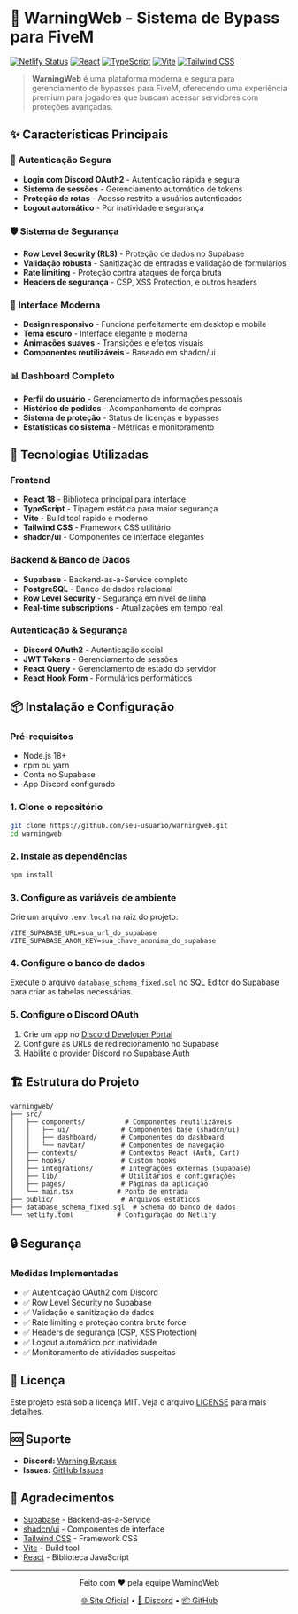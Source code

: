 # 🚀 WarningWeb - Sistema de Bypass para FiveM

[![Netlify Status](https://api.netlify.com/api/v1/badges/your-badge-id/deploy-status)](https://app.netlify.com/sites/warningstory/deploys)
[![React](https://img.shields.io/badge/React-18.3.1-blue.svg)](https://reactjs.org/)
[![TypeScript](https://img.shields.io/badge/TypeScript-5.5.3-blue.svg)](https://www.typescriptlang.org/)
[![Vite](https://img.shields.io/badge/Vite-5.4.1-purple.svg)](https://vitejs.dev/)
[![Tailwind CSS](https://img.shields.io/badge/Tailwind-3.4.11-38B2AC.svg)](https://tailwindcss.com/)

> **WarningWeb** é uma plataforma moderna e segura para gerenciamento de bypasses para FiveM, oferecendo uma experiência premium para jogadores que buscam acessar servidores com proteções avançadas.

## ✨ Características Principais

### 🔐 **Autenticação Segura**
- **Login com Discord OAuth2** - Autenticação rápida e segura
- **Sistema de sessões** - Gerenciamento automático de tokens
- **Proteção de rotas** - Acesso restrito a usuários autenticados
- **Logout automático** - Por inatividade e segurança

### 🛡️ **Sistema de Segurança**
- **Row Level Security (RLS)** - Proteção de dados no Supabase
- **Validação robusta** - Sanitização de entradas e validação de formulários
- **Rate limiting** - Proteção contra ataques de força bruta
- **Headers de segurança** - CSP, XSS Protection, e outros headers

### 🎨 **Interface Moderna**
- **Design responsivo** - Funciona perfeitamente em desktop e mobile
- **Tema escuro** - Interface elegante e moderna
- **Animações suaves** - Transições e efeitos visuais
- **Componentes reutilizáveis** - Baseado em shadcn/ui

### 📊 **Dashboard Completo**
- **Perfil do usuário** - Gerenciamento de informações pessoais
- **Histórico de pedidos** - Acompanhamento de compras
- **Sistema de proteção** - Status de licenças e bypasses
- **Estatísticas do sistema** - Métricas e monitoramento

## 🚀 Tecnologias Utilizadas

### **Frontend**
- **React 18** - Biblioteca principal para interface
- **TypeScript** - Tipagem estática para maior segurança
- **Vite** - Build tool rápido e moderno
- **Tailwind CSS** - Framework CSS utilitário
- **shadcn/ui** - Componentes de interface elegantes

### **Backend & Banco de Dados**
- **Supabase** - Backend-as-a-Service completo
- **PostgreSQL** - Banco de dados relacional
- **Row Level Security** - Segurança em nível de linha
- **Real-time subscriptions** - Atualizações em tempo real

### **Autenticação & Segurança**
- **Discord OAuth2** - Autenticação social
- **JWT Tokens** - Gerenciamento de sessões
- **React Query** - Gerenciamento de estado do servidor
- **React Hook Form** - Formulários performáticos

## 📦 Instalação e Configuração

### **Pré-requisitos**
- Node.js 18+ 
- npm ou yarn
- Conta no Supabase
- App Discord configurado

### **1. Clone o repositório**
```bash
git clone https://github.com/seu-usuario/warningweb.git
cd warningweb
```

### **2. Instale as dependências**
```bash
npm install
```

### **3. Configure as variáveis de ambiente**
Crie um arquivo `.env.local` na raiz do projeto:

```env
VITE_SUPABASE_URL=sua_url_do_supabase
VITE_SUPABASE_ANON_KEY=sua_chave_anonima_do_supabase
```

### **4. Configure o banco de dados**
Execute o arquivo `database_schema_fixed.sql` no SQL Editor do Supabase para criar as tabelas necessárias.

### **5. Configure o Discord OAuth**
1. Crie um app no [Discord Developer Portal](https://discord.com/developers/applications)
2. Configure as URLs de redirecionamento no Supabase
3. Habilite o provider Discord no Supabase Auth

## 🏗️ Estrutura do Projeto

```
warningweb/
├── src/
│   ├── components/          # Componentes reutilizáveis
│   │   ├── ui/             # Componentes base (shadcn/ui)
│   │   ├── dashboard/      # Componentes do dashboard
│   │   └── navbar/         # Componentes de navegação
│   ├── contexts/           # Contextos React (Auth, Cart)
│   ├── hooks/              # Custom hooks
│   ├── integrations/       # Integrações externas (Supabase)
│   ├── lib/                # Utilitários e configurações
│   ├── pages/              # Páginas da aplicação
│   └── main.tsx           # Ponto de entrada
├── public/                 # Arquivos estáticos
├── database_schema_fixed.sql  # Schema do banco de dados
└── netlify.toml           # Configuração do Netlify
```
## 🔒 Segurança

### **Medidas Implementadas**
- ✅ Autenticação OAuth2 com Discord
- ✅ Row Level Security no Supabase
- ✅ Validação e sanitização de dados
- ✅ Rate limiting e proteção contra brute force
- ✅ Headers de segurança (CSP, XSS Protection)
- ✅ Logout automático por inatividade
- ✅ Monitoramento de atividades suspeitas

## 📝 Licença

Este projeto está sob a licença MIT. Veja o arquivo [LICENSE](LICENSE) para mais detalhes.

## 🆘 Suporte

- **Discord:** [Warning Bypass](https://discord.gg/warningbypass)
- **Issues:** [GitHub Issues](https://github.com/seu-usuario/warningweb/issues)

## 🙏 Agradecimentos

- [Supabase](https://supabase.com/) - Backend-as-a-Service
- [shadcn/ui](https://ui.shadcn.com/) - Componentes de interface
- [Tailwind CSS](https://tailwindcss.com/) - Framework CSS
- [Vite](https://vitejs.dev/) - Build tool
- [React](https://reactjs.org/) - Biblioteca JavaScript

---

<div align="center">
  <p>Feito com ❤️ pela equipe WarningWeb</p>
  <p>
    <a href="https://warningstory.netlify.app">🌐 Site Oficial</a> •
    <a href="https://discord.gg/warningbypass">💬 Discord</a> •
    <a href="https://github.com/kurtzDEV/warningwebsite">📦 GitHub</a>
  </p>
</div>
